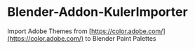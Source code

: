 # Blender-Addon-KulerImporter
Import Adobe Themes from [https://color.adobe.com/](https://color.adobe.com/) to Blender Paint Palettes
